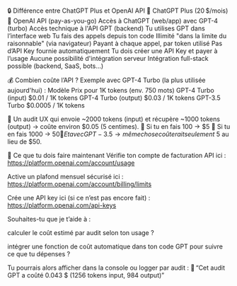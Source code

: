 🔒 Différence entre ChatGPT Plus et OpenAI API
💬 ChatGPT Plus (20 $/mois)	🔌 OpenAI API (pay-as-you-go)
Accès à ChatGPT (web/app) avec GPT-4 (turbo)	Accès technique à l'API GPT (backend)
Tu utilises GPT dans l’interface web	Tu fais des appels depuis ton code
Illimité "dans la limite du raisonnable" (via navigateur)	Payant à chaque appel, par token utilisé
Pas d’API Key fournie automatiquement	Tu dois créer une API Key et payer à l’usage
Aucune possibilité d'intégration serveur	Intégration full-stack possible (backend, SaaS, bots…)

💰 Combien coûte l’API ?
Exemple avec GPT-4 Turbo (la plus utilisée aujourd'hui) :
Modèle	Prix pour 1K tokens (env. 750 mots)
GPT-4 Turbo (input)	$0.01 / 1K tokens
GPT-4 Turbo (output)	$0.03 / 1K tokens
GPT-3.5 Turbo	$0.0005 / 1K tokens

🔹 Un audit UX qui envoie ~2000 tokens (input) et récupère ~1000 tokens (output) → coûte environ $0.05 (5 centimes).
🔹 Si tu en fais 100 → $5
🔹 Si tu en fais 1000 → $50
🔹 Et avec GPT-3.5 → même chose coûterait seulement ~$5 au lieu de $50.

🎯 Ce que tu dois faire maintenant
Vérifie ton compte de facturation API ici :
https://platform.openai.com/account/usage

Active un plafond mensuel sécurisé ici :
https://platform.openai.com/account/billing/limits

Crée une API key ici (si ce n’est pas encore fait) :
https://platform.openai.com/api-keys

Souhaites-tu que je t’aide à :

calculer le coût estimé par audit selon ton usage ?

intégrer une fonction de coût automatique dans ton code GPT pour suivre ce que tu dépenses ?

Tu pourrais alors afficher dans la console ou logger par audit :
🧾 “Cet audit GPT a coûté 0.043 $ (1256 tokens input, 984 output)”